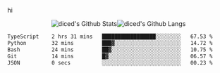 hi

<div align="center">
  <img align="center" style="padding:0" src="https://github-readme-stats-dzcp99cze-dicedtomatos-projects.vercel.app/api?username=diced&show_icons=true&count_private=true&include_all_commits=true&hide=contribs&custom_title=GitHub%20Stats&theme=transparent&hide_border=true" alt="diced's Github Stats"><img align="center" style="padding:0" src="https://github-readme-stats-dzcp99cze-dicedtomatos-projects.vercel.app/api/top-langs/?username=diced&layout=compact&hide_border=true&theme=transparent" alt="diced's Github Langs">
</div>

<!--START_SECTION:waka-->

```txt
TypeScript    2 hrs 31 mins   █████████████████░░░░░░░░   67.53 %
Python        32 mins         ███▓░░░░░░░░░░░░░░░░░░░░░   14.72 %
Bash          24 mins         ██▓░░░░░░░░░░░░░░░░░░░░░░   10.75 %
Git           14 mins         █▓░░░░░░░░░░░░░░░░░░░░░░░   06.57 %
JSON          0 secs          ░░░░░░░░░░░░░░░░░░░░░░░░░   00.23 %
```

<!--END_SECTION:waka-->
